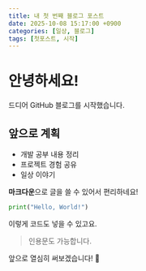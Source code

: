 ```yaml
---
title: 내 첫 번째 블로그 포스트
date: 2025-10-08 15:17:00 +0900
categories: [일상, 블로그]
tags: [첫포스트, 시작]
---
```


# 안녕하세요!

드디어 GitHub 블로그를 시작했습니다.

## 앞으로 계획

- 개발 공부 내용 정리
- 프로젝트 경험 공유
- 일상 이야기

**마크다운**으로 글을 쓸 수 있어서 편리하네요!

```python
print("Hello, World!")
```

이렇게 코드도 넣을 수 있고요.

> 인용문도 가능합니다.

앞으로 열심히 써보겠습니다! 🎉

